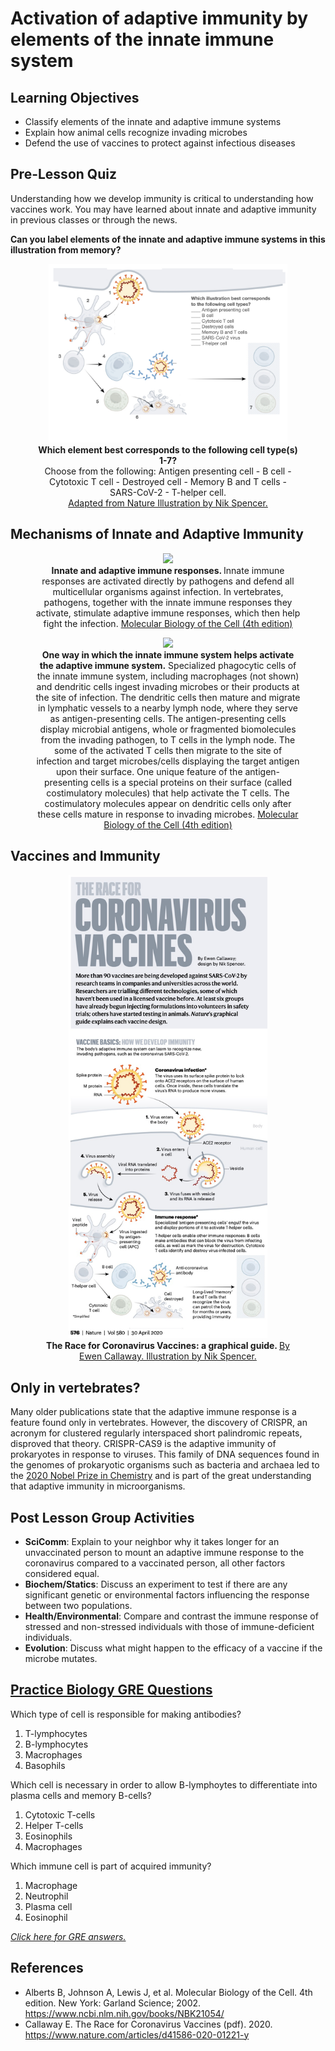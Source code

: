# Activation of adaptive immunity by elements of the innate immune system

<!---
Remember: Recall facts and concepts. Define, duplicate, memorize, repeat, and state.
Understand: Explain ideas or concepts. Classify, describe, explain, select.
Apply: Use information in new situations. Execute, solve, interpret, sketch.
Analyze: Draw connections among ideas. Organize, compare, contrast, examine.
Evaluate: Justify a stand or decision. Argue, defend, critique.
Create: Produce new or original work. Design, develop, formulate, investigate.
--->

## Learning Objectives

- Classify elements of the innate and adaptive immune systems
- Explain how animal cells recognize invading microbes
- Defend the use of vaccines to protect against infectious diseases

## Pre-Lesson Quiz

Understanding how we develop immunity is critical to understanding how vaccines work. You may have learned about innate and adaptive immunity in previous classes or through the news. 

**Can you label elements of the innate and adaptive immune systems in this illustration from memory?**

<figure>
<center>
<img src="img/immunity/immunity.001.jpeg" style="width:90%">
<figcaption><b>Which element best corresponds to the following cell type(s) 1-7?</b> <br>Choose from the following: Antigen presenting cell - B cell -
Cytotoxic T cell - Destroyed cell - Memory B and T cells - SARS-CoV-2 - T-helper cell. <br> <a href="https://media.nature.com/original/magazine-assets/d41586-020-01221-y/d41586-020-01221-y.pdf">Adapted from Nature Illustration by Nik Spencer.</a><p></p></figcaption>
</center>
</figure>

## Mechanisms of Innate and Adaptive Immunity

<figure>
<center>
<img src="https://www.ncbi.nlm.nih.gov/books/NBK21070/bin/ch24f1.jpg" style="width:20%">
<figcaption><b>Innate and adaptive immune responses. </b>Innate immune responses are activated directly by pathogens and defend all multicellular organisms against infection. In vertebrates, pathogens, together with the innate immune responses they activate, stimulate adaptive immune responses, which then help fight the infection. <a href="https://www.ncbi.nlm.nih.gov/books/NBK21070/figure/A4420/">Molecular Biology of the Cell (4th edition)</a><p></p></figcaption>
</center>
</figure>

<figure>
<center>
<img src="https://www.ncbi.nlm.nih.gov/books/NBK26921/bin/ch24f5.jpg" style="width:80%">
<figcaption><b>One way in which the innate immune system helps activate the adaptive immune system.</b> Specialized phagocytic cells of the innate immune system, including macrophages (not shown) and dendritic cells ingest invading microbes or their products at the site of infection. The dendritic cells then mature and migrate in lymphatic vessels to a nearby lymph node, where they serve as antigen-presenting cells. The antigen-presenting cells display microbial antigens, whole or fragmented biomolecules from the invading pathogen, to T cells in the lymph node. The some of the activated T cells then migrate to the site of infection and target microbes/cells displaying the target antigen upon their surface. One unique feature of the antigen-presenting cells is a special proteins on their surface (called costimulatory molecules) that help activate the T cells. The costimulatory molecules appear on dendritic cells only after these cells mature in response to invading microbes. <a href="https://www.ncbi.nlm.nih.gov/books/NBK26921/figure/A4427/">Molecular Biology of the Cell (4th edition)</a><p></p></figcaption>
</center>
</figure>

## Vaccines and Immunity

<figure>
<center>
<img src="img/immunity/nature.jpeg" style="width:75%">
<figcaption><b>The Race for Coronavirus Vaccines: a graphical guide. </b> <a href="https://media.nature.com/original/magazine-assets/d41586-020-01221-y/d41586-020-01221-y.pdf">By Ewen Callaway. Illustration by Nik Spencer.</a><p></p></figcaption>
</center>
</figure>

## Only in vertebrates?

Many older publications state that the adaptive immune response is a feature found only in vertebrates. However, the discovery of CRISPR, an acronym for clustered regularly interspaced short palindromic repeats, disproved that theory. CRISPR-CAS9 is the adaptive immunity of prokaryotes in response to viruses. This family of DNA sequences found in the genomes of prokaryotic organisms such as bacteria and archaea led to the [2020 Nobel Prize in Chemistry](https://www.nobelprize.org/prizes/chemistry/2020/summary/) and is part of the great understanding that adaptive immunity in microorganisms.

## Post Lesson Group Activities 

- **SciComm**: Explain to your neighbor why it takes longer for an unvaccinated person to mount an adaptive immune response to the coronavirus compared to a vaccinated person, all other factors considered equal. 
- **Biochem/Statics**: Discuss an experiment to test if there are any significant genetic or environmental factors influencing the response between two populations. 
- **Health/Environmental**: Compare and contrast the immune response of stressed and non-stressed individuals with those of immune-deficient individuals.
- **Evolution**: Discuss what might happen to the efficacy of a vaccine if the microbe mutates.

## [Practice Biology GRE Questions](https://www.varsitytutors.com/gre_subject_test_biology-help/animal-biology/immunobiology/) 

Which type of cell is responsible for making antibodies?

1. T-lymphocytes
1. B-lymphocytes
1. Macrophages
1. Basophils


Which cell is necessary in order to allow B-lymphoytes to differentiate into plasma cells and memory B-cells? 

1. Cytotoxic T-cells
1. Helper T-cells
1. Eosinophils
1. Macrophages


Which immune cell is part of acquired immunity?

1. Macrophage
1. Neutrophil
1. Plasma cell
1. Eosinophil


_[Click here for GRE answers.](answers.md)_


## References

- Alberts B, Johnson A, Lewis J, et al. Molecular Biology of the Cell. 4th edition. New York: Garland Science; 2002. <https://www.ncbi.nlm.nih.gov/books/NBK21054/>
- Callaway E. The Race for Coronavirus Vaccines (pdf). 2020. <https://www.nature.com/articles/d41586-020-01221-y> 